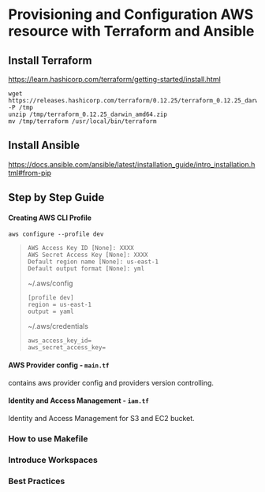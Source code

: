 # Provisioning and Configuration AWS resource with Terraform and Ansible

## Install Terraform
https://learn.hashicorp.com/terraform/getting-started/install.html

``` shell script
wget https://releases.hashicorp.com/terraform/0.12.25/terraform_0.12.25_darwin_amd64.zip -P /tmp
unzip /tmp/terraform_0.12.25_darwin_amd64.zip
mv /tmp/terraform /usr/local/bin/terraform
```

## Install Ansible
https://docs.ansible.com/ansible/latest/installation_guide/intro_installation.html#from-pip

## Step by Step Guide

#### Creating AWS CLI Profile

`aws configure --profile dev`

>```
>AWS Access Key ID [None]: XXXX
>AWS Secret Access Key [None]: XXXX
>Default region name [None]: us-east-1
>Default output format [None]: yml
>```
>~/.aws/config
>
>```
>[profile dev]
>region = us-east-1
>output = yaml
>```
>~/.aws/credentials
>```[dev]
>aws_access_key_id=
>aws_secret_access_key=
>```

#### AWS Provider config - `main.tf`
contains aws provider config and providers version controlling.

#### Identity and Access Management - `iam.tf`
Identity and Access Management for S3 and EC2 bucket.

### How to use Makefile

### Introduce Workspaces

### Best Practices
